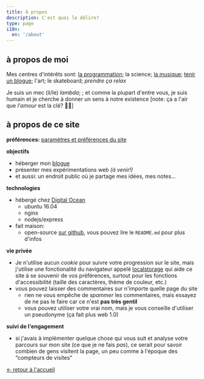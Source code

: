 ```yaml
---
title: À propos
description: C'est quoi le délire?
type: page
i18n:
  en: '/about'
---
```


## à propos de moi

Mes centres d'intérêts sont: <a href="https://github.com/hexanal" target="_blank" rel="noopener noreferrer">la programmation</a>; la science; <a href="https://fredmercy.bandcamp.com" target="_blank" rel="noopener noreferrer">la musique</a>; [tenir un blogue](/fr/blogue); l'art; le skateboard; *prendre ça relax*

Je suis un mec (il/le) _lambda_; ; et comme la plupart d'entre vous, je suis humain et je cherche à donner un sens à notre existence [note: ça a l'air que _l'amour_ est la clé? 🤷‍♂️]

## à propos de ce site

**préférences:** <a href="/aide" data-component="emit" data-event="SHOW_BOX_HELP" data-no-transition>paramètres et préférences du site</a>

**objectifs**

- héberger mon [blogue](/fr/blogue)
- présenter mes expérimentations web *(à venir!)*
- et aussi: un endroit public où je partage mes idées, mes notes...

**technologies**

- hébergé chez <a href="https://www.digitalocean.com" target="_blank" rel="noopener noreferrer">Digital Ocean</a>
  - ubuntu 16.04
  - nginx
  - nodejs/express
- fait maison:
  - open-source <a href="https://github.com/hexanal/fredmercy-blog" target="_blank" rel="noopener noreferrer">sur github</a>, vous pouvez lire le `README.md` pour plus d'infos

**vie privée**

- Je n'utilise aucun _cookie_ pour suivre votre progression sur le site, mais j'utilise une fonctionalité du navigateur appelé <a href="https://developer.mozilla.org/en-US/docs/Web/API/Window/localStorage" target="_blank" rel="noopener noreferrer">localstorage</a> qui aide ce site à se souvenir de vos préférences, surtout pour les fonctions d'accessibilité (taille des caractères, thème de couleur, etc.)
- vous pouvez laisser des commentaires sur n'importe quelle page du site
  - rien ne vous empêche de _spammer_ les commentaires, mais essayez de ne pas le faire car ce n'est **pas très gentil**
  - vous pouvez utiliser votre vrai nom, mais je vous conseille d'utiliser un pseudonyme (ça fait plus web 1.0)

**suivi de l'engagement**

- si j'avais à implémenter quelque chose qui vous suit et analyse votre parcours sur mon site (ce que je ne fais *pas*), ce serait pour savoir combien de gens visitent la page, un peu comme à l'époque des “compteurs de visites”

<a href="/fr" class="button">← retour à l'accueil</a>
